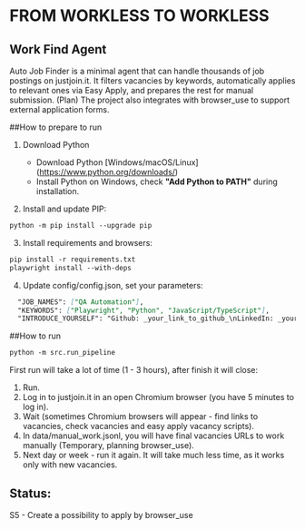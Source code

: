 # FROM WORKLESS TO WORKLESS

## Work Find Agent

Auto Job Finder is a minimal agent that can handle thousands of job postings on justjoin.it. It filters vacancies by keywords, automatically applies to relevant ones via Easy Apply, and prepares the rest for manual submission. (Plan) The project also integrates with browser_use to support external application forms.

##How to prepare to run
1. Download Python   
   - Download Python [Windows/macOS/Linux] (https://www.python.org/downloads/)   
   - Install Python on Windows, check **"Add Python to PATH"** during installation.

2. Install and update PIP:
```markdown
python -m pip install --upgrade pip
```
3. Install requirements and browsers:
```markdown
pip install -r requirements.txt
playwright install --with-deps
```
4. Update config/config.json, set your parameters:
```markdown
  "JOB_NAMES": ["QA Automation"],
  "KEYWORDS": ["Playwright", "Python", "JavaScript/TypeScript"],
  "INTRODUCE_YOURSELF": "Github: _your_link_to_github_\nLinkedIn: _your_link_to_linkedin_",
```
##How to run
```markdown
python -m src.run_pipeline
```
First run will take a lot of time (1 - 3 hours), after finish it will close: 
1) Run.
2) Log in to justjoin.it in an open Chromium browser (you have 5 minutes to log in).
3) Wait (sometimes Chromium browsers will appear - find links to vacancies, check vacancies and easy apply vacancy scripts). 
4) In data/manual_work.jsonl, you will have final vacancies URLs to work manually (Temporary, planning browser_use).
5) Next day or week - run it again. It will take much less time, as it works only with new vacancies.

## Status:
S5 - Create a possibility to apply by browser_use
